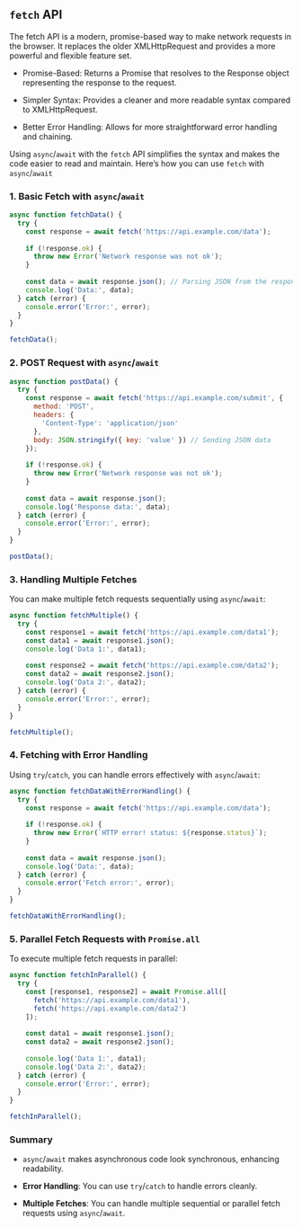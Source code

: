 ## `fetch` API

The fetch API is a modern, promise-based way to make network requests in the browser. It replaces the older XMLHttpRequest and provides a more powerful and flexible feature set.

<!-- ### Key Features -->
- Promise-Based: Returns a Promise that resolves to the Response object representing the response to the request.

- Simpler Syntax: Provides a cleaner and more readable syntax compared to XMLHttpRequest.

- Better Error Handling: Allows for more straightforward error handling and chaining.

Using `async`/`await` with the `fetch` API simplifies the syntax and makes the code easier to read and maintain. Here’s how you can use `fetch` with `async`/`await`

### **1. Basic Fetch with `async`/`await`**

```javascript
async function fetchData() {
  try {
    const response = await fetch('https://api.example.com/data');
    
    if (!response.ok) {
      throw new Error('Network response was not ok');
    }
    
    const data = await response.json(); // Parsing JSON from the response
    console.log('Data:', data);
  } catch (error) {
    console.error('Error:', error);
  }
}

fetchData();
```

### **2. POST Request with `async`/`await`**

```javascript
async function postData() {
  try {
    const response = await fetch('https://api.example.com/submit', {
      method: 'POST',
      headers: {
        'Content-Type': 'application/json'
      },
      body: JSON.stringify({ key: 'value' }) // Sending JSON data
    });
    
    if (!response.ok) {
      throw new Error('Network response was not ok');
    }
    
    const data = await response.json();
    console.log('Response data:', data);
  } catch (error) {
    console.error('Error:', error);
  }
}

postData();
```

### **3. Handling Multiple Fetches**

You can make multiple fetch requests sequentially using `async`/`await`:

```javascript
async function fetchMultiple() {
  try {
    const response1 = await fetch('https://api.example.com/data1');
    const data1 = await response1.json();
    console.log('Data 1:', data1);
    
    const response2 = await fetch('https://api.example.com/data2');
    const data2 = await response2.json();
    console.log('Data 2:', data2);
  } catch (error) {
    console.error('Error:', error);
  }
}

fetchMultiple();
```

### **4. Fetching with Error Handling**

Using `try`/`catch`, you can handle errors effectively with `async`/`await`:

```javascript
async function fetchDataWithErrorHandling() {
  try {
    const response = await fetch('https://api.example.com/data');
    
    if (!response.ok) {
      throw new Error(`HTTP error! status: ${response.status}`);
    }
    
    const data = await response.json();
    console.log('Data:', data);
  } catch (error) {
    console.error('Fetch error:', error);
  }
}

fetchDataWithErrorHandling();
```

### **5. Parallel Fetch Requests with `Promise.all`**

To execute multiple fetch requests in parallel:

```javascript
async function fetchInParallel() {
  try {
    const [response1, response2] = await Promise.all([
      fetch('https://api.example.com/data1'),
      fetch('https://api.example.com/data2')
    ]);
    
    const data1 = await response1.json();
    const data2 = await response2.json();
    
    console.log('Data 1:', data1);
    console.log('Data 2:', data2);
  } catch (error) {
    console.error('Error:', error);
  }
}

fetchInParallel();
```

### **Summary**

- `async`/`await` makes asynchronous code look synchronous, enhancing readability.

- **Error Handling**: You can use `try`/`catch` to handle errors cleanly.

- **Multiple Fetches**: You can handle multiple sequential or parallel fetch requests using `async`/`await`.
